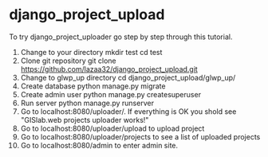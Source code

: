 # django_project_upload

To try django_project_uploader go step by step through this tutorial.

1. Change to your directory
mkdir test
cd test
2. Clone git repository
git clone https://github.com/lazaa32/django_project_upload.git
3. Change to glwp_up directory
cd django_project_upload/glwp_up/
4. Create database
python manage.py migrate
5. Create admin user
python manage.py createsuperuser
6. Run server
python manage.py runserver
7. Go to localhost:8080/uploader/. If everything is OK you shold see "GISlab.web projects uploader works!"
8. Go to localhost:8080/uploader/upload to upload project
9. Go to localhost:8080/uploader/projects to see a list of uploaded projects
10. Go to localhost:8080/admin to enter admin site.

